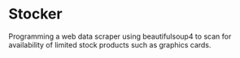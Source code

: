 # Stocker
Programming a web data scraper using beautifulsoup4 to scan for availability of limited stock products such as graphics cards.
